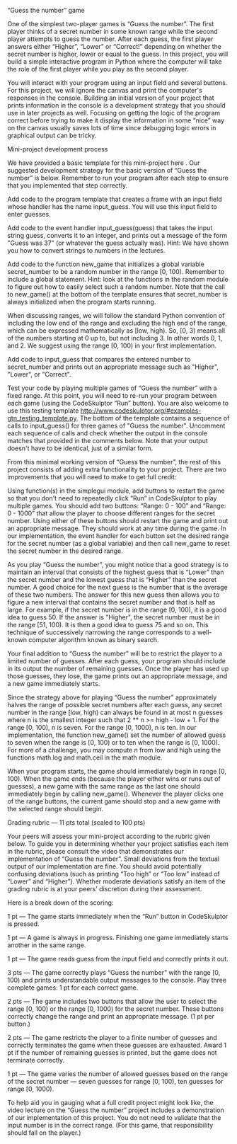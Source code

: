 “Guess the number” game

One of the simplest two-player games is “Guess the number”. The first player thinks of a secret number in some known range while the second player attempts to guess the number. After each guess, the first player answers either “Higher”, “Lower” or “Correct!” depending on whether the secret number is higher, lower or equal to the guess. In this project, you will build a simple interactive program in Python where the computer will take the role of the first player while you play as the second player.

You will interact with your program using an input field and several buttons. For this project, we will ignore the canvas and print the computer's responses in the console. Building an initial version of your project that prints information in the console is a development strategy that you should use in later projects as well. Focusing on getting the logic of the program correct before trying to make it display the information in some “nice” way on the canvas usually saves lots of time since debugging logic errors in graphical output can be tricky.

Mini-project development process

We have provided a basic template for this mini-project here . Our suggested development strategy for the basic version of “Guess the number” is below. Remember to run your program after each step to ensure that you implemented that step correctly.

Add code to the program template that creates a frame with an input field whose handler has the name input_guess. You will use this input field to enter guesses.

Add code to the event handler input_guess(guess) that takes the input string guess, converts it to an integer, and prints out a message of the form "Guess was 37" (or whatever the guess actually was). Hint: We have shown you how to convert strings to numbers in the lectures.

Add code to the function new_game that initializes a global variable secret_number to be a random number in the range [0, 100). Remember to include a global statement. Hint: look at the functions in the random module to figure out how to easily select such a random number. Note that the call to new_game() at the bottom of the template ensures that secret_number is always initialized when the program starts running.

When discussing ranges, we will follow the standard Python convention of including the low end of the range and excluding the high end of the range, which can be expressed mathematically as [low, high). So, [0, 3) means all of the numbers starting at 0 up to, but not including 3. In other words 0, 1, and 2. We suggest using the range [0, 100) in your first implementation.

Add code to input_guess that compares the entered number to secret_number and prints out an appropriate message such as "Higher", "Lower", or "Correct".

Test your code by playing multiple games of “Guess the number” with a fixed range. At this point, you will need to re-run your program between each game (using the CodeSkulptor “Run” button).  You are also welcome to use this testing template http://www.codeskulptor.org/#examples-gtn_testing_template.py. The bottom of the template contains a sequence of calls to input_guess() for three games of "Guess the number". Uncomment each sequence of calls and check whether the output in the console matches that provided in the comments below. Note that your output doesn't have to be identical, just of a similar form.

From this minimal working version of “Guess the number”, the rest of this project consists of adding extra functionality to your project. There are two improvements that you will need to make to get full credit:

Using function(s) in the simplegui module, add buttons to restart the game so that you don't need to repeatedly click “Run” in CodeSkulptor to play multiple games. You should add two buttons: “Range: 0 - 100” and “Range: 0 - 1000” that allow the player to choose different ranges for the secret number. Using either of these buttons should restart the game and print out an appropriate message. They should work at any time during the game. In our implementation, the event handler for each button set the desired range for the secret number (as a global variable) and then call new_game to reset the secret number in the desired range.

As you play “Guess the number”, you might notice that a good strategy is to maintain an interval that consists of the highest guess that is “Lower” than the secret number and the lowest guess that is “Higher” than the secret number. A good choice for the next guess is the number that is the average of these two numbers. The answer for this new guess then allows you to figure a new interval that contains the secret number and that is half as large. For example, if the secret number is in the range [0, 100), it is a good idea to guess 50. If the answer is "Higher", the secret number must be in the range [51, 100). It is then a good idea to guess 75 and so on. This technique of successively narrowing the range corresponds to a well-known computer algorithm known as binary search.

Your final addition to “Guess the number” will be to restrict the player to a limited number of guesses. After each guess, your program should include in its output the number of remaining guesses. Once the player has used up those guesses, they lose, the game prints out an appropriate message, and a new game immediately starts.

Since the strategy above for playing “Guess the number” approximately halves the range of possible secret numbers after each guess, any secret number in the range [low, high) can always be found in at most n guesses where n is the smallest integer such that 2 ** n >= high - low + 1. For the range [0, 100), n is seven. For the range [0, 1000), n is ten. In our implementation, the function new_game() set the number of allowed guess to seven when the range is [0, 100) or to ten when the range is [0, 1000). For more of a challenge, you may compute n from low and high using the functions math.log and math.ceil in the math module.

When your program starts, the game should immediately begin in range [0, 100). When the game ends (because the player either wins or runs out of guesses), a new game with the same range as the last one should immediately begin by calling new_game(). Whenever the player clicks one of the range buttons, the current game should stop and a new game with the selected range should begin.

Grading rubric — 11 pts total (scaled to 100 pts)

Your peers will assess your mini-project according to the rubric given below. To guide you in determining whether your project satisfies each item in the rubric, please consult the video that demonstrates our implementation of “Guess the number”. Small deviations from the textual output of our implementation are fine. You should avoid potentially confusing deviations (such as printing “Too high” or “Too low” instead of “Lower” and “Higher”). Whether moderate deviations satisfy an item of the grading rubric is at your peers' discretion during their assessment.

Here is a break down of the scoring:

1 pt — The game starts immediately when the “Run” button in CodeSkulptor is pressed.

1 pt — A game is always in progress. Finishing one game immediately starts another in the same range.

1 pt — The game reads guess from the input field and correctly prints it out.

3 pts — The game correctly plays “Guess the number” with the range [0, 100) and prints understandable output messages to the console. Play three complete games: 1 pt for each correct game.

2 pts — The game includes two buttons that allow the user to select the range [0, 100) or the range [0, 1000) for the secret number. These buttons correctly change the range and print an appropriate message. (1 pt per button.)

2 pts — The game restricts the player to a finite number of guesses and correctly terminates the game when these guesses are exhausted. Award 1 pt if the number of remaining guesses is printed, but the game does not terminate correctly.

1 pt — The game varies the number of allowed guesses based on the range of the secret number — seven guesses for range [0, 100), ten guesses for range [0, 1000).

To help aid you in gauging what a full credit project might look like, the video lecture on the “Guess the number” project includes a demonstration of our implementation of this project. You do not need to validate that the input number is in the correct range. (For this game, that responsibility should fall on the player.)